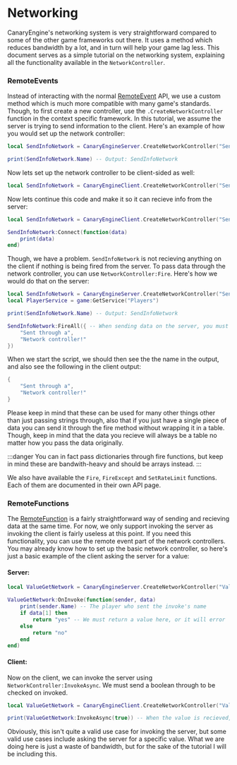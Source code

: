 # Networking

CanaryEngine's networking system is very straightforward compared to some of the other game frameworks out there. It uses a method which reduces bandwidth by a lot, and in turn will help your game lag less. This document serves as a simple tutorial on the networking system, explaining all the functionality available in the `NetworkController`.

### RemoteEvents

Instead of interacting with the normal [RemoteEvent](https://create.roblox.com/docs/reference/engine/classes/RemoteEvent) API, we use a custom method which is much more compatible with many game's standards. Though, to first create a new controller, use the `.CreateNetworkController` function in the context specific framework. In this tutorial, we assume the server is trying to send information to the client. Here's an example of how you would set up the network controller:

```lua
local SendInfoNetwork = CanaryEngineServer.CreateNetworkController("SendInfoNetwork")

print(SendInfoNetwork.Name) -- Output: SendInfoNetwork
```

Now lets set up the network controller to be client-sided as well:

```lua
local SendInfoNetwork = CanaryEngineClient.CreateNetworkController("SendInfoNetwork")
```

Now lets continue this code and make it so it can recieve info from the server:

```lua
local SendInfoNetwork = CanaryEngineClient.CreateNetworkController("SendInfoNetwork")

SendInfoNetwork:Connect(function(data)
    print(data)
end)
```
Though, we have a problem. `SendInfoNetwork` is not recieving anything on the client if nothing is being fired from the server. To pass data through the network controller, you can use `NetworkController:Fire`. Here's how we would do that on the server:

```lua
local SendInfoNetwork = CanaryEngineServer.CreateNetworkController("SendInfoNetwork")
local PlayerService = game:GetService("Players")

print(SendInfoNetwork.Name) -- Output: SendInfoNetwork

SendInfoNetwork:FireAll({ -- When sending data on the server, you must pass a player argument. In this example though, we are firing to all players.
    "Sent through a",
    "Network controller!"
})
```

When we start the script, we should then see the the name in the output, and also see the following in the client output:

```lua
{
    "Sent through a",
    "Network controller!"
}
```

Please keep in mind that these can be used for many other things other than just passing strings through, also that if you just have a single piece of data you can send it through the fire method without wrapping it in a table. Though, keep in mind that the data you recieve will always be a table no matter how you pass the data originally.

:::danger
You can in fact pass dictionaries through fire functions, but keep in mind these are bandwith-heavy and should be arrays instead.
:::

We also have available the `Fire`, `FireExcept` and `SetRateLimit` functions. Each of them are documented in their own API page.

### RemoteFunctions

The [RemoteFunction](https://create.roblox.com/docs/reference/engine/classes/RemoteFunction) is a fairly straightforward way of sending and recieving data at the same time. For now, we only support invoking the server as invoking the client is fairly useless at this point. If you need this functionality, you can use the remote event part of the network controllers. You may already know how to set up the basic network controller, so here's just a basic example of the client asking the server for a value:

#### Server:

```lua
local ValueGetNetwork = CanaryEngineServer.CreateNetworkController("ValueGetNetwork")

ValueGetNetwork:OnInvoke(function(sender, data)
    print(sender.Name) -- The player who sent the invoke's name
    if data[1] then
        return "yes" -- We must return a value here, or it will error
    else
        return "no"
    end
end)
```

#### Client:

Now on the client, we can invoke the server using `NetworkController:InvokeAsync`. We must send a boolean through to be checked on invoked.

```lua
local ValueGetNetwork = CanaryEngineClient.CreateNetworkController("ValueGetNetwork")

print(ValueGetNetwork:InvokeAsync(true)) -- When the value is recieved, this should return "yes" according to the server code.
```

Obviously, this isn't quite a valid use case for invoking the server, but some valid use cases include asking the server for a specific value. What we are doing here is just a waste of bandwidth, but for the sake of the tutorial I will be including this.
